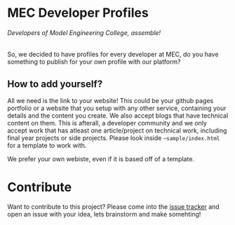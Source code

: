 # MEC Developer Profiles
###### Developers of Model Engineering College, assemble!

So, we decided to have profiles for every developer at MEC, do you have something to publish for your own profile with our platform?

## How to add yourself?

All we need is the link to your website! This could be your github pages portfolio or a website that you setup with any other service, containing your details and the content you create. We also accept blogs that have technical content on them. This is afterall, a developer community and we only accept work that has atleast one article/project on technical work, including final year projects or side projects. Please look inside `~sample/index.html` for a template to work with.

We prefer your own webiste, even if it is based off of a template.

# Contribute

Want to contribute to this project? Please come into the [issue tracker](https://github.com/mec-dev/issues) and open an issue with your idea, lets brainstorm and make somehting!
